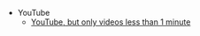-   YouTube
    -   [YouTube, but only videos less than 1 minute](adblock-filter/youtube/youtube-but-only-videos-less-than-1-minute.md)
